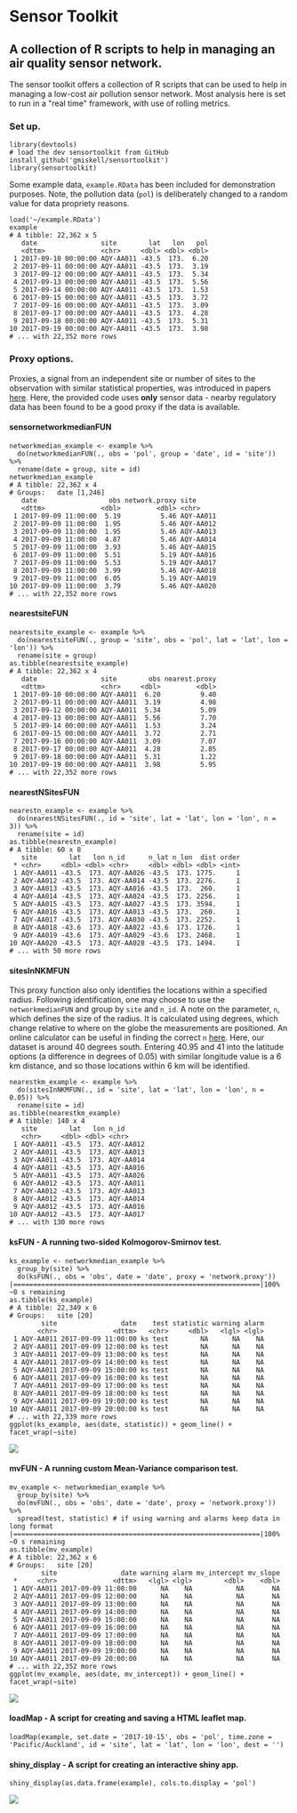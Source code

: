 # Sensor Toolkit
## A collection of R scripts to help in managing an air quality sensor network.

The sensor toolkit offers a collection of R scripts that can be used to help in managing a low-cost air pollution sensor network. Most analysis here is set to run in a "real time" framework, with use of rolling metrics.

### Set up.
    
    library(devtools)
    # load the dev sensortoolkit from GitHub
    install_github('gmiskell/sensortoolkit')
    library(sensortoolkit)
    
Some example data, `example.RData` has been included for demonstration purposes. Note, the pollution data (`pol`) is deliberately changed to a random value for data propriety reasons.

    load('~/example.RData')   
	example
	# A tibble: 22,362 x 5
	   date                site        lat   lon   pol
	   <dttm>              <chr>     <dbl> <dbl> <dbl>
	 1 2017-09-10 00:00:00 AQY-AA011 -43.5  173.  6.20
	 2 2017-09-11 00:00:00 AQY-AA011 -43.5  173.  3.19
	 3 2017-09-12 00:00:00 AQY-AA011 -43.5  173.  5.34
	 4 2017-09-13 00:00:00 AQY-AA011 -43.5  173.  5.56
	 5 2017-09-14 00:00:00 AQY-AA011 -43.5  173.  1.53
	 6 2017-09-15 00:00:00 AQY-AA011 -43.5  173.  3.72
	 7 2017-09-16 00:00:00 AQY-AA011 -43.5  173.  3.09
	 8 2017-09-17 00:00:00 AQY-AA011 -43.5  173.  4.28
	 9 2017-09-18 00:00:00 AQY-AA011 -43.5  173.  5.31
	10 2017-09-19 00:00:00 AQY-AA011 -43.5  173.  3.98
	# ... with 22,352 more rows
    
### Proxy options.
Proxies, a signal from an independent site or number of sites to the observation with similar statistical properties, was introduced in papers [here](https://www.researchgate.net/publication/286479082_Data_Verification_Tools_for_Minimizing_Management_Costs_of_Dense_Air-Quality_Monitoring_Networks). Here, the provided code uses **only** sensor data - nearby regulatory data has been found to be a good proxy if the data is available.

#### sensornetworkmedianFUN

    networkmedian_example <- example %>%
      do(networkmedianFUN(., obs = 'pol', group = 'date', id = 'site')) %>%
      rename(date = group, site = id)
    networkmedian_example
	# A tibble: 22,362 x 4
	# Groups:   date [1,246]
	   date                  obs network.proxy site     
	   <dttm>              <dbl>         <dbl> <chr>    
	 1 2017-09-09 11:00:00  5.19          5.46 AQY-AA011
	 2 2017-09-09 11:00:00  1.95          5.46 AQY-AA012
	 3 2017-09-09 11:00:00  1.95          5.46 AQY-AA013
	 4 2017-09-09 11:00:00  4.87          5.46 AQY-AA014
	 5 2017-09-09 11:00:00  3.93          5.46 AQY-AA015
	 6 2017-09-09 11:00:00  5.51          5.19 AQY-AA016
	 7 2017-09-09 11:00:00  5.53          5.19 AQY-AA017
	 8 2017-09-09 11:00:00  3.99          5.46 AQY-AA018
	 9 2017-09-09 11:00:00  6.05          5.19 AQY-AA019
	10 2017-09-09 11:00:00  3.79          5.46 AQY-AA020
	# ... with 22,352 more rows

#### nearestsiteFUN

    nearestsite_example <- example %>% 
      do(nearestsiteFUN(., group = 'site', obs = 'pol', lat = 'lat', lon = 'lon')) %>% 
      rename(site = group)
    as.tibble(nearestsite_example)
	# A tibble: 22,362 x 4
	   date                site        obs nearest.proxy
	   <dttm>              <chr>     <dbl>         <dbl>
	 1 2017-09-10 00:00:00 AQY-AA011  6.20          9.40
	 2 2017-09-11 00:00:00 AQY-AA011  3.19          4.98
	 3 2017-09-12 00:00:00 AQY-AA011  5.34          5.09
	 4 2017-09-13 00:00:00 AQY-AA011  5.56          7.70
	 5 2017-09-14 00:00:00 AQY-AA011  1.53          3.24
	 6 2017-09-15 00:00:00 AQY-AA011  3.72          2.71
	 7 2017-09-16 00:00:00 AQY-AA011  3.09          7.07
	 8 2017-09-17 00:00:00 AQY-AA011  4.28          2.85
	 9 2017-09-18 00:00:00 AQY-AA011  5.31          1.22
	10 2017-09-19 00:00:00 AQY-AA011  3.98          5.95
	# ... with 22,352 more rows
	
#### nearestNSitesFUN

    nearestn_example <- example %>% 
      do(nearestNSitesFUN(., id = 'site', lat = 'lat', lon = 'lon', n = 3)) %>%
      rename(site = id)
    as.tibble(nearestn_example)
	# A tibble: 60 x 8
	   site        lat   lon n_id      n_lat n_lon  dist order
	 * <chr>     <dbl> <dbl> <chr>     <dbl> <dbl> <dbl> <int>
	 1 AQY-AA011 -43.5  173. AQY-AA026 -43.5  173. 1775.     1
	 2 AQY-AA012 -43.5  173. AQY-AA014 -43.5  173. 2276.     1
	 3 AQY-AA013 -43.5  173. AQY-AA016 -43.5  173.  260.     1
	 4 AQY-AA014 -43.5  173. AQY-AA024 -43.5  173. 2256.     1
	 5 AQY-AA015 -43.5  173. AQY-AA027 -43.5  173. 3594.     1
	 6 AQY-AA016 -43.5  173. AQY-AA013 -43.5  173.  260.     1
	 7 AQY-AA017 -43.5  173. AQY-AA030 -43.5  173. 2252.     1
	 8 AQY-AA018 -43.6  173. AQY-AA022 -43.6  173. 1726.     1
	 9 AQY-AA019 -43.6  173. AQY-AA029 -43.6  173. 2468.     1
	10 AQY-AA020 -43.5  173. AQY-AA028 -43.5  173. 1494.     1
	# ... with 50 more rows
  
#### sitesInNKMFUN
This proxy function also only identifies the locations within a specified radius. Following identification, one may choose to use the `networkmedianFUN` and group by `site` and `n_id`. A note on the parameter, `n`, which defines the size of the radius. It is calculated using degrees, which change relative to where on the globe the measurements are positioned. An online calculator can be useful in finding the correct `n` [here](https://www.nhc.noaa.gov/gccalc.shtml). Here, our dataset is around 40 degrees south. Entering 40.95 and 41 into the latitude options (a difference in degrees of 0.05) with similar longitude value is a 6 km distance, and so those locations within 6 km will be identified.

    nearestkm_example <- example %>% 
      do(sitesInNKMFUN(., id = 'site', lat = 'lat', lon = 'lon', n = 0.05)) %>%
      rename(site = id)
	as.tibble(nearestkm_example)
	# A tibble: 140 x 4
	   site        lat   lon n_id     
	   <chr>     <dbl> <dbl> <chr>    
	 1 AQY-AA011 -43.5  173. AQY-AA012
	 2 AQY-AA011 -43.5  173. AQY-AA013
	 3 AQY-AA011 -43.5  173. AQY-AA014
	 4 AQY-AA011 -43.5  173. AQY-AA016
	 5 AQY-AA011 -43.5  173. AQY-AA026
	 6 AQY-AA012 -43.5  173. AQY-AA011
	 7 AQY-AA012 -43.5  173. AQY-AA013
	 8 AQY-AA012 -43.5  173. AQY-AA014
	 9 AQY-AA012 -43.5  173. AQY-AA016
	10 AQY-AA012 -43.5  173. AQY-AA017
	# ... with 130 more rows

#### ksFUN - A running two-sided Kolmogorov-Smirnov test.

    ks_example <- networkmedian_example %>% 
      group_by(site) %>% 
      do(ksFUN(., obs = 'obs', date = 'date', proxy = 'network.proxy'))
    |==============================================================|100% ~0 s remaining     
    as.tibble(ks_example)
    # A tibble: 22,349 x 6
    # Groups:   site [20]
            site                date    test statistic warning alarm
           <chr>              <dttm>   <chr>     <dbl>   <lgl> <lgl>
     1 AQY-AA011 2017-09-09 11:00:00 ks test        NA      NA    NA
     2 AQY-AA011 2017-09-09 12:00:00 ks test        NA      NA    NA
     3 AQY-AA011 2017-09-09 13:00:00 ks test        NA      NA    NA
     4 AQY-AA011 2017-09-09 14:00:00 ks test        NA      NA    NA
     5 AQY-AA011 2017-09-09 15:00:00 ks test        NA      NA    NA
     6 AQY-AA011 2017-09-09 16:00:00 ks test        NA      NA    NA
     7 AQY-AA011 2017-09-09 17:00:00 ks test        NA      NA    NA
     8 AQY-AA011 2017-09-09 18:00:00 ks test        NA      NA    NA
     9 AQY-AA011 2017-09-09 19:00:00 ks test        NA      NA    NA
    10 AQY-AA011 2017-09-09 20:00:00 ks test        NA      NA    NA
    # ... with 22,339 more rows
    ggplot(ks_example, aes(date, statistic)) + geom_line() + facet_wrap(~site)

![](https://github.com/gmiskell/sensortoolkit/blob/master/ks_example.png)

#### mvFUN - A running custom Mean-Variance comparison test.

    mv_example <- networkmedian_example %>% 
      group_by(site) %>% 
      do(mvFUN(., obs = 'obs', date = 'date', proxy = 'network.proxy')) %>% 
      spread(test, statistic) # if using warning and alarms keep data in long format
    |==============================================================|100% ~0 s remaining     
    as.tibble(mv_example)
    # A tibble: 22,362 x 6
    # Groups:   site [20]
            site                date warning alarm mv_intercept mv_slope
     *     <chr>              <dttm>   <lgl> <lgl>        <dbl>    <dbl>
     1 AQY-AA011 2017-09-09 11:00:00      NA    NA           NA       NA
     2 AQY-AA011 2017-09-09 12:00:00      NA    NA           NA       NA
     3 AQY-AA011 2017-09-09 13:00:00      NA    NA           NA       NA
     4 AQY-AA011 2017-09-09 14:00:00      NA    NA           NA       NA
     5 AQY-AA011 2017-09-09 15:00:00      NA    NA           NA       NA
     6 AQY-AA011 2017-09-09 16:00:00      NA    NA           NA       NA
     7 AQY-AA011 2017-09-09 17:00:00      NA    NA           NA       NA
     8 AQY-AA011 2017-09-09 18:00:00      NA    NA           NA       NA
     9 AQY-AA011 2017-09-09 19:00:00      NA    NA           NA       NA
    10 AQY-AA011 2017-09-09 20:00:00      NA    NA           NA       NA
    # ... with 22,352 more rows
    ggplot(mv_example, aes(date, mv_intercept)) + geom_line() + facet_wrap(~site)
    
![](https://github.com/gmiskell/sensortoolkit/blob/master/mv_example.png)

#### loadMap - A script for creating and saving a HTML leaflet map.

    loadMap(example, set.date = '2017-10-15', obs = 'pol', time.zone = 'Pacific/Auckland', id = 'site', lat = 'lat', lon = 'lon', dest = '')

#### shiny_display - A script for creating an interactive shiny app.

    shiny_display(as.data.frame(example), cols.to.display = 'pol')

![](https://github.com/gmiskell/sensortoolkit/blob/master/shiny_example.png)
